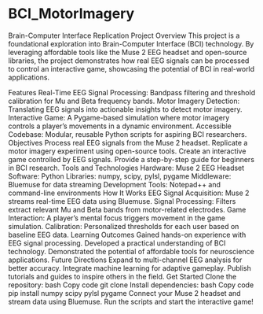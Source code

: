 # BCI_MotorImagery
Brain-Computer Interface Replication Project
Overview
This project is a foundational exploration into Brain-Computer Interface (BCI) technology. By leveraging affordable tools like the Muse 2 EEG headset and open-source libraries, the project demonstrates how real EEG signals can be processed to control an interactive game, showcasing the potential of BCI in real-world applications.

Features
Real-Time EEG Signal Processing: Bandpass filtering and threshold calibration for Mu and Beta frequency bands.
Motor Imagery Detection: Translating EEG signals into actionable insights to detect motor imagery.
Interactive Game: A Pygame-based simulation where motor imagery controls a player’s movements in a dynamic environment.
Accessible Codebase: Modular, reusable Python scripts for aspiring BCI researchers.
Objectives
Process real EEG signals from the Muse 2 headset.
Replicate a motor imagery experiment using open-source tools.
Create an interactive game controlled by EEG signals.
Provide a step-by-step guide for beginners in BCI research.
Tools and Technologies
Hardware:
Muse 2 EEG Headset
Software:
Python Libraries: numpy, scipy, pylsl, pygame
Middleware: Bluemuse for data streaming
Development Tools: Notepad++ and command-line environments
How It Works
EEG Signal Acquisition: Muse 2 streams real-time EEG data using Bluemuse.
Signal Processing: Filters extract relevant Mu and Beta bands from motor-related electrodes.
Game Interaction: A player’s mental focus triggers movement in the game simulation.
Calibration: Personalized thresholds for each user based on baseline EEG data.
Learning Outcomes
Gained hands-on experience with EEG signal processing.
Developed a practical understanding of BCI technology.
Demonstrated the potential of affordable tools for neuroscience applications.
Future Directions
Expand to multi-channel EEG analysis for better accuracy.
Integrate machine learning for adaptive gameplay.
Publish tutorials and guides to inspire others in the field.
Get Started
Clone the repository:
bash
Copy code
git clone <repository-url>
Install dependencies:
bash
Copy code
pip install numpy scipy pylsl pygame
Connect your Muse 2 headset and stream data using Bluemuse.
Run the scripts and start the interactive game!
